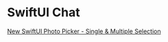 #  SwiftUI Chat

[New SwiftUI Photo Picker - Single & Multiple Selection](https://youtu.be/jCskmh46L-s?si=rhpgAf2Nq-socaZP)
